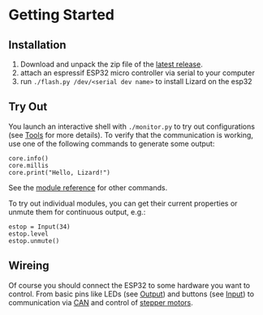 # Getting Started

## Installation

1. Download and unpack the zip file of the [latest release](https://github.com/zauberzeug/lizard/releases).
2. attach an espressif ESP32 micro controller via serial to your computer
3. run `./flash.py /dev/<serial dev name>` to install Lizard on the esp32

## Try Out

You launch an interactive shell with `./monitor.py` to try out configurations (see [Tools](tools.md#serial-monitor) for more details).
To verify that the communication is working, use one of the following commands to generate some output:

    core.info()
    core.millis
    core.print("Hello, Lizard!")

See the [module reference](module_reference.md) for other commands.

To try out individual modules, you can get their current properties or unmute them for continuous output, e.g.:

    estop = Input(34)
    estop.level
    estop.unmute()

## Wireing

Of course you should connect the ESP32 to some hardware you want to control.
From basic pins like LEDs (see [Output](module_reference.md#output)) and buttons (see [Input](module_reference.md#input))
to communication via [CAN](module_reference.md#can-interface) and control of [stepper motors](module_reference.md#stepper-motor).
